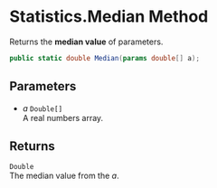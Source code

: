 # Statistics.Median Method

Returns the __median value__ of parameters.

```C#
public static double Median(params double[] a);
```

## Parameters
* _a_ `Double[]`  
  A real numbers array.

## Returns
`Double`  
The median value from the _a_.
